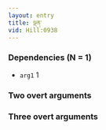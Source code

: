 ```yaml
---
layout: entry
title: ལྡན་
vid: Hill:0938
---
```

### Dependencies (N = 1)
* `arg1` 1


### Two overt arguments


### Three overt arguments
